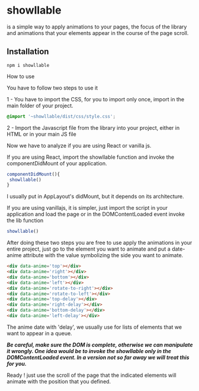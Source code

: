 # showllable

is a simple way to apply animations to your pages, the focus of the library and animations that your elements appear in the course of the page scroll.

## Installation

```
npm i showllable
```

How to use

You have to follow two steps to use it

1 - You have to import the CSS, for you to import only once, import in the main folder of your project.

```css
@import '~showllable/dist/css/style.css';
```

2 - Import the Javascript file from the library into your project, either in HTML or in your main JS file

Now we have to analyze if you are using React or vanilla js.

If you are using React, import the showllable function and invoke the componentDidMount of your application.

```js
componentDidMount(){
 showllable()
}
```

I usually put in AppLayout's didMount, but it depends on its architecture.

If you are using vanillajs, it is simpler, just import the script in your application and load the page or in the DOMContentLoaded event invoke the lib function

```js
showllable()
```

After doing these two steps you are free to use apply the animations in your entire project, just go to the element you want to animate and put a date-anime attribute with the value symbolizing the side you want to animate.

```html
<div data-anime='top'></div>
<div data-anime='right'></div>
<div data-anime='bottom'></div>
<div data-anime='left'></div>
<div data-anime='rotate-to-right'></div>
<div data-anime='rotate-to-left'></div>
<div data-anime='top-delay'></div>
<div data-anime='right-delay'></div>
<div data-anime='bottom-delay'></div>
<div data-anime='left-delay'></div>
```

The anime date with 'delay', we usually use for lists of elements that we want to appear in a queue.

***Be careful, make sure the DOM is complete, otherwise we can manipulate it wrongly.
One idea would be to invoke the showllable only in the DOMContentLoaded event. In a version not so far away we will treat this for you.***

Ready ! just use the scroll of the page that the indicated elements will animate with the position that you defined.

